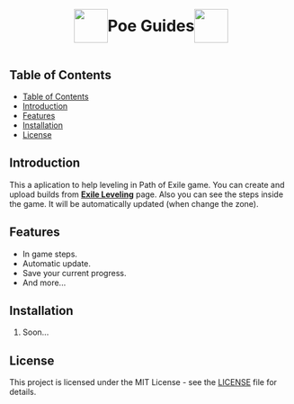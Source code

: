 <h1 align=center style='display: flex; flex-flow: row; justify-content: center; align-items: center;'>
  <img src='https://static.wikia.nocookie.net/pathofexile_gamepedia/images/1/12/Path_of_Exile_logo.png/revision/latest?cb=20141226231222' align='center' height='60'/>
  <p align='center'>Poe Guides</p>
  <img src='https://static.wikia.nocookie.net/pathofexile_gamepedia/images/1/12/Path_of_Exile_logo.png/revision/latest?cb=20141226231222' align='center' height='60'/>
</h1>

## Table of Contents

- [Table of Contents](#table-of-contents)
- [Introduction](#introduction)
- [Features](#features)
- [Installation](#installation)
- [License](#license)

## Introduction

This a aplication to help leveling in Path of Exile game. You can create and upload builds from **[Exile Leveling](https://heartofphos.github.io/exile-leveling/)** page. Also you can see the steps inside the game. It will be automatically updated (when change the zone).

## Features

- In game steps.
- Automatic update.
- Save your current progress.
- And more...

## Installation

1. Soon...

## License

This project is licensed under the MIT License - see the [LICENSE](LICENSE) file for details.
